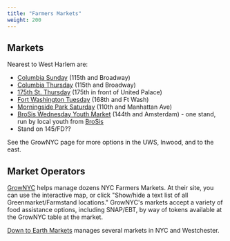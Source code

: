 ```yaml
---
title: "Farmers Markets"
weight: 200
---
```



## Markets

Nearest to West Harlem are:
- [Columbia Sunday](https://www.grownyc.org/greenmarket/manhattan/columbia-su) (115th and Broadway)
- [Columbia Thursday](https://www.grownyc.org/greenmarket/manhattan/columbia-th) (115th and Broadway)
- [175th St. Thursday](https://www.grownyc.org/greenmarket/manhattan/175th-street) (175th in front of United Palace)
- [Fort Washington Tuesday](https://www.grownyc.org/greenmarket/manhattan/fort-washington) (168th and Ft Wash)
- [Morningside Park Saturday](https://downtoearthmarkets.com/markets?region=Manhattan&market=Morningside+Park+Farmers+Market) (110th and Manhattan Ave)
- [BroSis Wednesday Youth Market](https://brotherhood-sistersol.org/events/bro-sis-green-youth-market/) (144th and Amsterdam) - one stand, run by local youth from [BroSis](/orgs/youth/brosis)
- Stand on 145/FD??

See the GrowNYC page for more options in the UWS, Inwood, and to the east.


## Market Operators

[GrowNYC](https://www.grownyc.org/greenmarket/ourmarkets) helps manage dozens NYC Farmers Markets. At their site, you can
use the interactive map, or click "Show/hide a text list of all Greenmarket/Farmstand locations." GrowNYC's markets accept
a variety of food assistance options, including SNAP/EBT, by way of tokens available at the GrowNYC table at the market.

[Down to Earth Markets](https://downtoearthmarkets.com/markets) manages several markets in NYC and Westchester.
